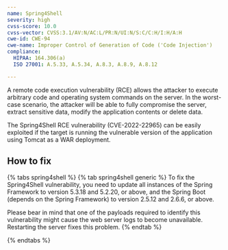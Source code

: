 ```yaml
---
name: Spring4Shell
severity: high
cvss-score: 10.0
cvss-vector: CVSS:3.1/AV:N/AC:L/PR:N/UI:N/S:C/C:H/I:H/A:H
cwe-id: CWE-94
cwe-name: Improper Control of Generation of Code ('Code Injection')
compliance:
  HIPAA: 164.306(a)
  ISO 27001: A.5.33, A.5.34, A.8.3, A.8.9, A.8.12

---            
```


A remote code execution vulnerability (RCE) allows the attacker to execute arbitrary code and operating system commands on the server. In the worst-case scenario, the attacker will be able to fully compromise the server, extract sensitive data, modify the application contents or delete data.

The Spring4Shell RCE vulnerability (CVE-2022-22965) can be easily exploited if the target is running the vulnerable version of the application using Tomcat as a WAR deployment.

## How to fix

{% tabs spring4shell %}
{% tab spring4shell generic %}
To fix the Spring4Shell vulnerability, you need to update all instances of the Spring Framework to version 5.3.18 and 5.2.20, or above, and the Spring Boot (depends on the Spring Framework) to version 2.5.12 and 2.6.6, or above.

Please bear in mind that one of the payloads required to identify this vulnerability might cause the web server logs to become unavailable. Restarting the server fixes this problem.
{% endtab %}

{% endtabs %}
